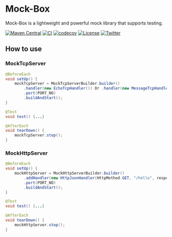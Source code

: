 # Mock-Box

Mock-Box is a lightweight and powerful mock library that supports testing.

[![Maven Central](https://img.shields.io/maven-central/v/io.mock-box/mock-box.svg?label=Maven%20Central&color=)](https://search.maven.org/search?q=g:%22io.mock-box%22%20AND%20a:%22mock-box%22)
[![CI](https://github.com/mock-box/mock-box/actions/workflows/ci.yml/badge.svg)](https://github.com/mock-box/mock-box/actions/workflows/ci.yml)
[![codecov](https://codecov.io/gh/mock-box/mock-box/branch/main/graph/badge.svg?token=WDD5JM0OOM)](https://codecov.io/gh/mock-box/mock-box)
[![License](https://img.shields.io/badge/License-Apache%202.0-brightgreen.svg)](https://opensource.org/licenses/Apache-2.0)
[![Twitter](https://img.shields.io/twitter/url?style=social&url=https%3A%2F%2Ftwitter.com%2FProject_MockBox)](https://twitter.com/Project_MockBox)

## How to use

### MockTcpServer

```java
@BeforeEach
void setUp() {
    mockTcpServer = MockTcpServerBuilder.builder()
        .handler(new EchoTcpHandler()) Or .handler(new MessageTcpHandler("Bye"))
        .port(PORT_NO)
        .buildAndStart();
}

@Test
void test() {...}

@AfterEach
void tearDown() {
    mockTcpServer.stop();
}
```

### MockHttpServer

```java
@BeforeEach
void setUp() {
    mockHttpServer = MockHttpServerBuilder.builder()
        .addHandler(new HttpJsonHandler(HttpMethod.GET, "/hello", responseObject))
        .port(PORT_NO)
        .buildAndStart();
}

@Test
void test() {...}

@AfterEach
void tearDown() {
    mockHttpServer.stop();
}
```
